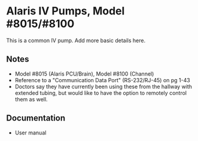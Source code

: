# Alaris IV Pumps, Model #8015/#8100
This is a common IV pump. Add more basic details here.

## Notes
 - Model #8015 (Alaris PCU/Brain), Model #8100 (Channel)
 - Reference to a "Communication Data Port" (RS-232/RJ-45) on pg 1-43
 - Doctors say they have currently been using these from the hallway with extended tubing, but would like to have the option to remotely control them as well.

## Documentation
 - User manual
